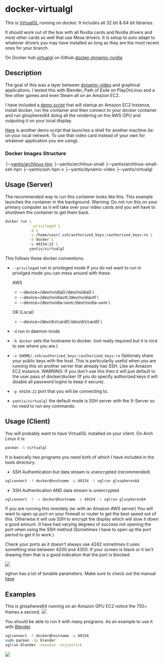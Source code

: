 # docker-virtualgl
This is [VirtualGL](http://virtualgl.org) running on docker.
It includes all 32 bit & 64 bit libraries.

It should work out of the box with all Nvidia cards and Nvidia drivers and most other cards as well that use Mesa drivers.
It is setup to auto adapt to whatever drivers you may have installed as long as they are the most recent ones for your branch.

On Docker hub [virtualgl](https://registry.hub.docker.com/u/yantis/virtualgl/)
on Github [docker-dynamic-nvidia](https://github.com/yantis/docker-virtualgl/)


## Description
The goal of this was a layer between [dynamic-video](https://github.com/yantis/docker-dynamic-video) and graphical applications.
I tested this with Blender, Path of Exile on PlayOnLinux and a few other games and even Steam all on an Amazon EC2.

I have included a [demo script](https://github.com/yantis/docker-virtualgl/blob/master/tools/aws-virtualgl.sh) that will startup an Amazon EC2 Instance, install docker, run the container and 
then connect to your docker container and run glxspheres64 doing all the rendering on the AWS GPU and outputing it on your local display.

[Here](https://github.com/yantis/docker-virtualgl/blob/master/tools/remote-virtualgl.sh) is another demo script 
that launches a shell for another machine (ie: on your local network. To use that video card instead of your own 
for whatever application you are using).

### Docker Images Structure

 ├─[yantis/archlinux-tiny](https://github.com/yantis/docker-archlinux-tiny)
   ├─yantis/archlinux-small
      ├─yantis/archlinux-small-ssh-hpn
         ├─yantis/ssh-hpn-x
            ├─yantis/dynamic-video
               ├─yantis/virtualgl

## Usage (Server)

The recommended way to run this container looks like this. This example launches the container in the background.
Warning: Do not run this on your primary computer as it will take over your video cards and you will have to shutdown the container
to get them back.

```bash
docker run \
           --privileged \
           -d \
           -v /home/user/.ssh/authorized_keys:/authorized_keys:ro \
           -h docker \
           -p 49154:22 \
           yantis/virtualgl
```

This follows these docker conventions:

* `--privileged` run in privileged mode 
    If you do not want to run in privliged mode you can mess around with these:

    AWS
     * --device=/dev/nvidia0:/dev/nvidia0 \
     * --device=/dev/nvidiactl:/dev/nvidiactl \
     * --device=/dev/nvidia-uvm:/dev/nvidia-uvm \

    OR (Local)
     * --device=/dev/dri/card0:/dev/dri/card0 \

* `-d` run in daemon mode
* `-h docker` sets the hostname to docker. (not really required but it is nice to see where you are.)
* `-v $HOME/.ssh/authorized_keys:/authorized_keys:ro` Optionaly share your public keys with the host.
    This is particularlly useful when you are running this on another server that already has SSH. Like an 
    Amazon EC2 instance. WARNING: If you don't use this then it will just default to the user pass of docker/docker
    (If you do specify authorized keys it will disable all password logins to keep it secure).

* `-p 49158:22` port that you will be connecting to.
* `yantis/virtualgl` the default mode is SSH server with the X-Server so no need to run any commands.


## Usage (Client)

You will probably want to have VirtualGL installed on your client. On Arch Linux it is:

```bash
pacman -S virtualgl
```
It is basically two programs you need both of which I have included in the tools directory.

* SSH Authentication but data stream is unencrypted (recommended)

```bash
vglconnect -Y docker@hostname -p 49154 -t vglrun glxspheres64
```

* SSH Authentication AND data stream is unencrypted

```bash
vglconnect -Y -s docker@hostname -p 49154 -t vglrun glxspheres64
```

If you are running this remotely (ie: with an Amazon AWS server) You will want to open up port on your firewall
or router to get the best speed out of this.  Otherwise it will use SSH to encrypt the display which will slow it down a good amount.
(I have had varying degrees of success not opening the port when using the SSH method (Sometimes I have to open up the port period to get it to work.)

Check your ports as it doesn't always use 4242 sometimes it uses something else between 4200 and 4300.
If your screen is black or it isn't drawing then that is a good indication that the port is blocked.

![](http://yantis-scripts.s3.amazonaws.com/virtualgl_port_forwarding.png)

vglrun has a lot of tunable parameters. Make sure to check out the manual [here](http://www.virtualgl.org/vgldoc/2_1/)


## Examples

This is glxspheres64 running on an Amazon GPU EC2 notice the 750+ frames a second.
![](http://yantis-scripts.s3.amazonaws.com/screenshot_20150413-074859.jpg)

You should be able to run it with many programs. As an example to use it with [Blender](http://www.blender.org/)

```bash
vglconnect -Y docker@hostname -p 49154
sudo pacman -Sy blender
vglrun blender -noaudio -nojoystick
```

![](http://yantis-scripts.s3.amazonaws.com/blender_4_13_2015.png)
